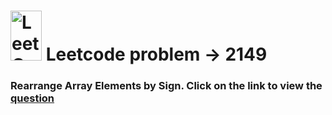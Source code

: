 # <img src="https://leetcode.com/_next/static/images/logo-ff2b712834cf26bf50a5de58ee27bcef.png" alt="LeetCode Logo" width="50" height="80"> Leetcode problem -> 2149


###  Rearrange Array Elements by Sign. Click on the link to view the [question](https://leetcode.com/problems/rearrange-array-elements-by-sign/?envType=daily-question&envId=2024-02-14)